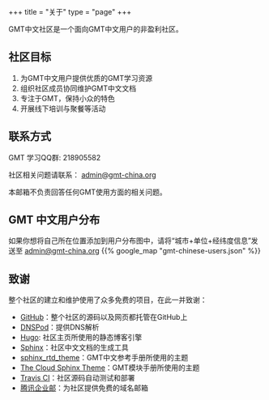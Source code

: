 +++
title = "关于"
type = "page"
+++

GMT中文社区是一个面向GMT中文用户的非盈利社区。

## 社区目标

1. 为GMT中文用户提供优质的GMT学习资源
2. 组织社区成员协同维护GMT中文文档
3. 专注于GMT，保持小众的特色
4. 开展线下培训与聚餐等活动

## 联系方式

GMT 学习QQ群: 218905582

社区相关问题请联系： [admin@gmt-china.org](mailto:admin@gmt-china.org)

本邮箱不负责回答任何GMT使用方面的相关问题。

## GMT 中文用户分布

如果你想将自己所在位置添加到用户分布图中，请将“城市+单位+经纬度信息”发送至 [admin@gmt-china.org](mailto:admin@gmt-china.org)
{{% google_map "gmt-chinese-users.json" %}}

## 致谢

整个社区的建立和维护使用了众多免费的项目，在此一并致谢：

- [GitHub](https://github.com/gmt-china)：整个社区的源码以及网页都托管在GitHub上
- [DNSPod](https://www.dnspod.cn)：提供DNS解析
- [Hugo](https://gohugo.io): 社区主页所使用的静态博客引擎
- [Sphinx](http://www.sphinx-doc.org)：社区中文文档的生成工具
- [sphinx_rtd_theme](https://github.com/snide/sphinx_rtd_theme)：GMT中文参考手册所使用的主题
- [The Cloud Sphinx Theme](http://pythonhosted.org/cloud_sptheme)：GMT模块手册所使用的主题
- [Travis CI](https://travis-ci.org)：社区源码自动测试和部署
- [腾讯企业邮](http://exmail.qq.com)：为社区提供免费的域名邮箱
